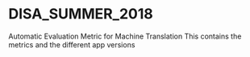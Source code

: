 # DISA_SUMMER_2018
Automatic Evaluation Metric for Machine Translation
This contains the metrics and the different app versions
